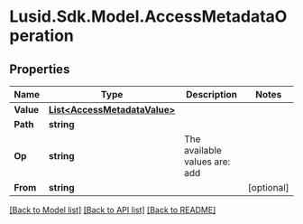 # Lusid.Sdk.Model.AccessMetadataOperation

## Properties

Name | Type | Description | Notes
------------ | ------------- | ------------- | -------------
**Value** | [**List&lt;AccessMetadataValue&gt;**](AccessMetadataValue.md) |  | 
**Path** | **string** |  | 
**Op** | **string** | The available values are: add | 
**From** | **string** |  | [optional] 

[[Back to Model list]](../README.md#documentation-for-models) [[Back to API list]](../README.md#documentation-for-api-endpoints) [[Back to README]](../README.md)

